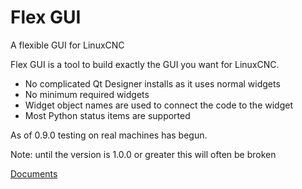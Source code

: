 # Flex GUI
A flexible GUI for LinuxCNC

Flex GUI is a tool to build exactly the GUI you want for LinuxCNC.

* No complicated Qt Designer installs as it uses normal widgets
* No minimum required widgets
* Widget object names are used to connect the code to the widget
* Most Python status items are supported

As of 0.9.0 testing on real machines has begun. 

Note: until the version is 1.0.0 or greater this will often be broken

[Documents](https://gnipsel.com/linuxcnc/flexgui/index.html)
